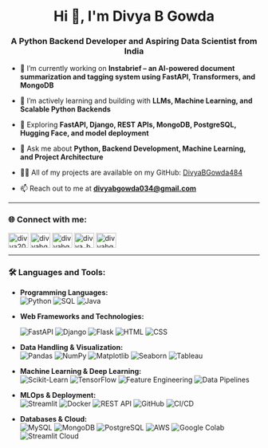 <h1 align="center">Hi 👋, I'm Divya B Gowda</h1>
<h3 align="center">A Python Backend Developer and Aspiring Data Scientist from India</h3>

- 🔭 I’m currently working on **Instabrief – an AI-powered document summarization and tagging system using FastAPI, Transformers, and MongoDB**

- 🌱 I’m actively learning and building with **LLMs, Machine Learning, and Scalable Python Backends**

- 🧠 Exploring **FastAPI, Django, REST APIs, MongoDB, PostgreSQL, Hugging Face, and model deployment**

- 💬 Ask me about **Python, Backend Development, Machine Learning, and Project Architecture**

- 👨‍💻 All of my projects are available on my GitHub: [DivyaBGowda484](https://github.com/DivyaBGowda484)

- 📫 Reach out to me at **divyabgowda034@gmail.com**

---

<h3 align="left">🌐 Connect with me:</h3>
<p align="left">
<a href="https://linkedin.com/in/divya2004" target="blank"><img align="center" src="https://raw.githubusercontent.com/rahuldkjain/github-profile-readme-generator/master/src/images/icons/Social/linked-in-alt.svg" alt="divya2004" height="30" width="40" /></a>
<a href="https://kaggle.com/divyabgowda23" target="blank"><img align="center" src="https://raw.githubusercontent.com/rahuldkjain/github-profile-readme-generator/master/src/images/icons/Social/kaggle.svg" alt="divyabgowda23" height="30" width="40" /></a>
<a href="https://www.hackerrank.com/divyabgowda2004" target="blank"><img align="center" src="https://raw.githubusercontent.com/rahuldkjain/github-profile-readme-generator/master/src/images/icons/Social/hackerrank.svg" alt="divyabgowda2004" height="30" width="40" /></a>
<a href="https://www.leetcode.com/divya_b_gowda" target="blank"><img align="center" src="https://raw.githubusercontent.com/rahuldkjain/github-profile-readme-generator/master/src/images/icons/Social/leet-code.svg" alt="divya_b_gowda" height="30" width="40" /></a>
<a href="https://auth.geeksforgeeks.org/user/divyabgowda2004" target="blank"><img align="center" src="https://raw.githubusercontent.com/rahuldkjain/github-profile-readme-generator/master/src/images/icons/Social/geeks-for-geeks.svg" alt="divyabgowda2004" height="30" width="40" /></a>
</p>

---

<h3 align="left">🛠️ Languages and Tools:</h3>

- **Programming Languages:**  
  ![Python](https://img.shields.io/badge/Python-3776AB?style=for-the-badge&logo=python&logoColor=white)
  ![SQL](https://img.shields.io/badge/SQL-4479A1?style=for-the-badge&logo=postgresql&logoColor=white)
  ![Java](https://img.shields.io/badge/Java-007396?style=for-the-badge&logo=java&logoColor=white)

- **Web Frameworks and Technologies:**
  
  ![FastAPI](https://img.shields.io/badge/FastAPI-009688?style=for-the-badge&logo=fastapi&logoColor=white)
  ![Django](https://img.shields.io/badge/Django-092E20?style=for-the-badge&logo=django&logoColor=white)
  ![Flask](https://img.shields.io/badge/Flask-000000?style=for-the-badge&logo=flask&logoColor=white)
  ![HTML](https://img.shields.io/badge/HTML5-E34F26?style=for-the-badge&logo=html5&logoColor=white)
  ![CSS](https://img.shields.io/badge/CSS3-1572B6?style=for-the-badge&logo=css3&logoColor=white)

- **Data Handling & Visualization:**  
  ![Pandas](https://img.shields.io/badge/Pandas-150458?style=for-the-badge&logo=pandas&logoColor=white)
  ![NumPy](https://img.shields.io/badge/NumPy-013243?style=for-the-badge&logo=numpy&logoColor=white)
  ![Matplotlib](https://img.shields.io/badge/Matplotlib-11557C?style=for-the-badge&logo=matplotlib&logoColor=white)
  ![Seaborn](https://img.shields.io/badge/Seaborn-2D3F6C?style=for-the-badge)
  ![Tableau](https://img.shields.io/badge/Tableau-E97627?style=for-the-badge&logo=tableau&logoColor=white)

- **Machine Learning & Deep Learning:**  
  ![Scikit-Learn](https://img.shields.io/badge/Scikit--Learn-F7931E?style=for-the-badge&logo=scikit-learn&logoColor=white)
  ![TensorFlow](https://img.shields.io/badge/TensorFlow-FF6F00?style=for-the-badge&logo=tensorflow&logoColor=white)
  ![Feature Engineering](https://img.shields.io/badge/Feature%20Engineering-009688?style=for-the-badge)
  ![Data Pipelines](https://img.shields.io/badge/Data%20Pipelines-607D8B?style=for-the-badge)

- **MLOps & Deployment:**  
  ![Streamlit](https://img.shields.io/badge/Streamlit-FF4B4B?style=for-the-badge&logo=streamlit&logoColor=white)
  ![Docker](https://img.shields.io/badge/Docker-2496ED?style=for-the-badge&logo=docker&logoColor=white)
  ![REST API](https://img.shields.io/badge/REST%20API-00599C?style=for-the-badge)
  ![GitHub](https://img.shields.io/badge/GitHub-181717?style=for-the-badge&logo=github&logoColor=white)
  ![CI/CD](https://img.shields.io/badge/CI%2FCD-blue?style=for-the-badge)

- **Databases & Cloud:**  
  ![MySQL](https://img.shields.io/badge/MySQL-4479A1?style=for-the-badge&logo=mysql&logoColor=white)
  ![MongoDB](https://img.shields.io/badge/MongoDB-4EA94B?style=for-the-badge&logo=mongodb&logoColor=white)
  ![PostgreSQL](https://img.shields.io/badge/PostgreSQL-336791?style=for-the-badge&logo=postgresql&logoColor=white)
  ![AWS](https://img.shields.io/badge/AWS-232F3E?style=for-the-badge&logo=amazon-aws&logoColor=white)
  ![Google Colab](https://img.shields.io/badge/Google%20Colab-F9AB00?style=for-the-badge&logo=googlecolab&logoColor=black)
  ![Streamlit Cloud](https://img.shields.io/badge/Streamlit%20Cloud-FF4B4B?style=for-the-badge)
